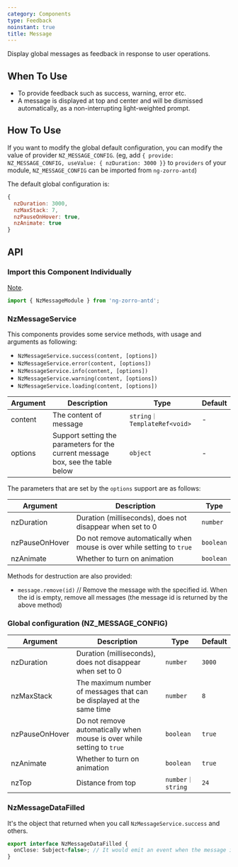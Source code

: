 ```yaml
---
category: Components
type: Feedback
noinstant: true
title: Message
---
```


Display global messages as feedback in response to user operations.

## When To Use

- To provide feedback such as success, warning, error etc.
- A message is displayed at top and center and will be dismissed automatically, as a non-interrupting light-weighted prompt.

## How To Use

If you want to modify the global default configuration, you can modify the value of provider `NZ_MESSAGE_CONFIG`.
(eg, add `{ provide: NZ_MESSAGE_CONFIG, useValue: { nzDuration: 3000 }}` to `providers` of your module, `NZ_MESSAGE_CONFIG` can be imported from `ng-zorro-antd`)

The default global configuration is:
```js
{
  nzDuration: 3000,
  nzMaxStack: 7,
  nzPauseOnHover: true,
  nzAnimate: true
}
```

## API

### Import this Component Individually

[Note](/docs/getting-started/en#import-a-component-individually).

```ts
import { NzMessageModule } from 'ng-zorro-antd';
```

### NzMessageService

This components provides some service methods, with usage and arguments as following:

- `NzMessageService.success(content, [options])`
- `NzMessageService.error(content, [options])`
- `NzMessageService.info(content, [options])`
- `NzMessageService.warning(content, [options])`
- `NzMessageService.loading(content, [options])`

| Argument | Description | Type | Default |
| -------- | ----------- | ---- | ------- |
| content | The content of message | `string｜TemplateRef<void>` | - |
| options | Support setting the parameters for the current message box, see the table below | `object` | - |

The parameters that are set by the `options` support are as follows:

| Argument | Description | Type |
| --- | --- | --- |
| nzDuration | Duration (milliseconds), does not disappear when set to 0 | `number` |
| nzPauseOnHover | Do not remove automatically when mouse is over while setting to `true`  | `boolean` |
| nzAnimate | Whether to turn on animation | `boolean` |

Methods for destruction are also provided:

- `message.remove(id)` // Remove the message with the specified id. When the id is empty, remove all messages (the message id is returned by the above method)

### Global configuration (NZ_MESSAGE_CONFIG)

| Argument | Description | Type | Default |
| -------- | ----------- | ---- | ------- |
| nzDuration | Duration (milliseconds), does not disappear when set to 0 | `number` | `3000` |
| nzMaxStack | The maximum number of messages that can be displayed at the same time | `number` | `8` |
| nzPauseOnHover | Do not remove automatically when mouse is over while setting to `true` | `boolean` | `true` |
| nzAnimate | Whether to turn on animation | `boolean` | `true` |
| nzTop | Distance from top | `number｜string` | `24` |

### NzMessageDataFilled

It's the object that returned when you call `NzMessageService.success` and others.

```ts
export interface NzMessageDataFilled {
  onClose: Subject<false>; // It would emit an event when the message is closed
}
```

